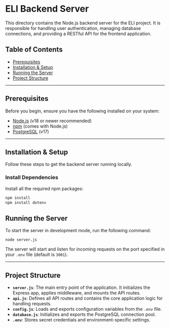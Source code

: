 
# ELI Backend Server

This directory contains the Node.js backend server for the ELI project. It is responsible for handling user authentication, managing database connections, and providing a RESTful API for the frontend application.

## Table of Contents

  - [Prerequisites](https://www.google.com/search?q=%23prerequisites)
  - [Installation & Setup](https://www.google.com/search?q=%23installation--setup)
  - [Running the Server](https://www.google.com/search?q=%23running-the-server)
  - [Project Structure](https://www.google.com/search?q=%23project-structure)

-----

## Prerequisites

Before you begin, ensure you have the following installed on your system:

  - [Node.js](https://nodejs.org/) (v18 or newer recommended)
  - [npm](https://www.npmjs.com/) (comes with Node.js)
  - [PostgreSQL](https://www.postgresql.org/) (v17)

-----

## Installation & Setup

Follow these steps to get the backend server running locally.

### Install Dependencies
Install all the required npm packages:

```bash
npm install
npm install dotenv
```


## Running the Server

To start the server in development mode, run the following command:

```
node server.js
```

The server will start and listen for incoming requests on the port specified in your `.env` file (default is `3001`).

-----

## Project Structure

  - **`server.js`**: The main entry point of the application. It initializes the Express app, applies middleware, and mounts the API routes.
  - **`api.js`**: Defines all API routes and contains the core application logic for handling requests.
  - **`config.js`**: Loads and exports configuration variables from the `.env` file.
  - **`database.js`**: Initializes and exports the PostgreSQL connection pool.
  - **`.env`**: Stores secret credentials and environment-specific settings.
